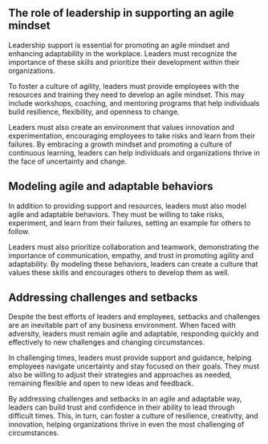 
The role of leadership in supporting an agile mindset
-----------------------------------------------------

Leadership support is essential for promoting an agile mindset and enhancing adaptability in the workplace. Leaders must recognize the importance of these skills and prioritize their development within their organizations.

To foster a culture of agility, leaders must provide employees with the resources and training they need to develop an agile mindset. This may include workshops, coaching, and mentoring programs that help individuals build resilience, flexibility, and openness to change.

Leaders must also create an environment that values innovation and experimentation, encouraging employees to take risks and learn from their failures. By embracing a growth mindset and promoting a culture of continuous learning, leaders can help individuals and organizations thrive in the face of uncertainty and change.

Modeling agile and adaptable behaviors
--------------------------------------

In addition to providing support and resources, leaders must also model agile and adaptable behaviors. They must be willing to take risks, experiment, and learn from their failures, setting an example for others to follow.

Leaders must also prioritize collaboration and teamwork, demonstrating the importance of communication, empathy, and trust in promoting agility and adaptability. By modeling these behaviors, leaders can create a culture that values these skills and encourages others to develop them as well.

Addressing challenges and setbacks
----------------------------------

Despite the best efforts of leaders and employees, setbacks and challenges are an inevitable part of any business environment. When faced with adversity, leaders must remain agile and adaptable, responding quickly and effectively to new challenges and changing circumstances.

In challenging times, leaders must provide support and guidance, helping employees navigate uncertainty and stay focused on their goals. They must also be willing to adjust their strategies and approaches as needed, remaining flexible and open to new ideas and feedback.

By addressing challenges and setbacks in an agile and adaptable way, leaders can build trust and confidence in their ability to lead through difficult times. This, in turn, can foster a culture of resilience, creativity, and innovation, helping organizations thrive in even the most challenging of circumstances.
